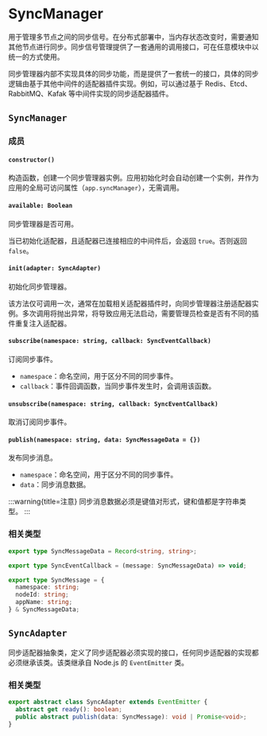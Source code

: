 # SyncManager

用于管理多节点之间的同步信号。在分布式部署中，当内存状态改变时，需要通知其他节点进行同步。同步信号管理提供了一套通用的调用接口，可在任意模块中以统一的方式使用。

同步管理器内部不实现具体的同步功能，而是提供了一套统一的接口，具体的同步逻辑由基于其他中间件的适配器插件实现。例如，可以通过基于 Redis、Etcd、RabbitMQ、Kafak 等中间件实现的同步适配器插件。

## `SyncManager`

### 成员

#### `constructor()`

构造函数，创建一个同步管理器实例。应用初始化时会自动创建一个实例，并作为应用的全局可访问属性（`app.syncManager`），无需调用。

#### `available: Boolean`

同步管理器是否可用。

当已初始化适配器，且适配器已连接相应的中间件后，会返回 `true`。否则返回 `false`。

#### `init(adapter: SyncAdapter)`

初始化同步管理器。

该方法仅可调用一次，通常在加载相关适配器插件时，向同步管理器注册适配器实例。多次调用将抛出异常，将导致应用无法启动，需要管理员检查是否有不同的插件重复注入适配器。

#### `subscribe(namespace: string, callback: SyncEventCallback)`

订阅同步事件。

- `namespace`：命名空间，用于区分不同的同步事件。
- `callback`：事件回调函数，当同步事件发生时，会调用该函数。

#### `unsubscribe(namespace: string, callback: SyncEventCallback)`

取消订阅同步事件。

#### `publish(namespace: string, data: SyncMessageData = {})`

发布同步消息。

- `namespace`：命名空间，用于区分不同的同步事件。
- `data`：同步消息数据。

:::warning{title=注意}
同步消息数据必须是键值对形式，键和值都是字符串类型。
:::

### 相关类型

```ts
export type SyncMessageData = Record<string, string>;

export type SyncEventCallback = (message: SyncMessageData) => void;

export type SyncMessage = {
  namespace: string;
  nodeId: string;
  appName: string;
} & SyncMessageData;
```

## `SyncAdapter`

同步适配器抽象类，定义了同步适配器必须实现的接口，任何同步适配器的实现都必须继承该类。该类继承自 Node.js 的 `EventEmitter` 类。

### 相关类型

```ts
export abstract class SyncAdapter extends EventEmitter {
  abstract get ready(): boolean;
  public abstract publish(data: SyncMessage): void | Promise<void>;
}
```
